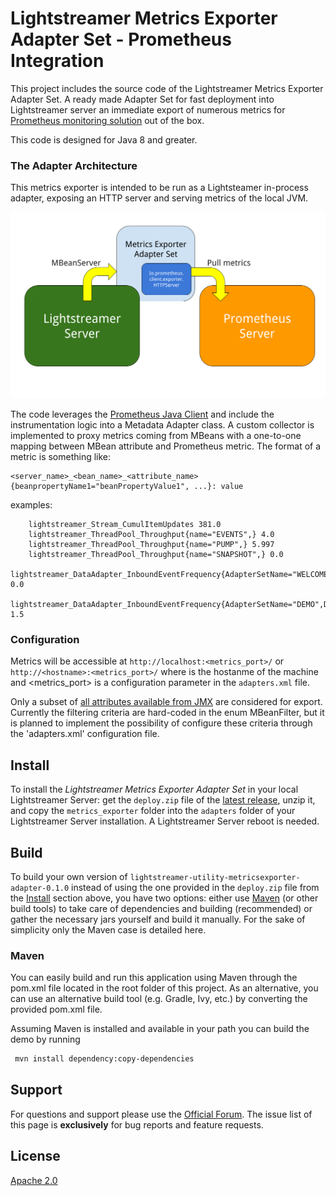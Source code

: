 # Lightstreamer Metrics Exporter Adapter Set - Prometheus Integration

This project includes the source code of the Lightstreamer Metrics Exporter Adapter Set.
A ready made Adapter Set for fast deployment into Lightstreamer server an immediate export of numerous metrics for [Prometheus monitoring solution](https://prometheus.io/) out of the box.

This code is designed for Java 8 and greater.

### The Adapter Architecture

This metrics exporter is intended to be run as a Lightsteamer in-process adapter, exposing an HTTP server and serving metrics of the local JVM.

![architecture](metrics_exporter_schema.png)

The code leverages the [Prometheus Java Client](https://github.com/prometheus/client_java) and include the instrumentation logic into a Metadata Adapter class.
A custom collector is implemented to proxy metrics coming from MBeans with a one-to-one mapping between MBean attribute and Prometheus metric.
The format of a metric is something like:

	<server_name>_<bean_name>_<attribute_name>{beanpropertyName1="beanPropertyValue1", ...}: value
 
examples:

```
	lightstreamer_Stream_CumulItemUpdates 381.0
	lightstreamer_ThreadPool_Throughput{name="EVENTS",} 4.0
	lightstreamer_ThreadPool_Throughput{name="PUMP",} 5.997
	lightstreamer_ThreadPool_Throughput{name="SNAPSHOT",} 0.0
	lightstreamer_DataAdapter_InboundEventFrequency{AdapterSetName="WELCOME",DataAdapterName="CHAT",} 0.0
	lightstreamer_DataAdapter_InboundEventFrequency{AdapterSetName="DEMO",DataAdapterName="QUOTE_ADAPTER",} 1.5
```

### Configuration

Metrics will be accessible at `http://localhost:<metrics_port>/` or `http://<hostname>:<metrics_port>/` where <hostname> is the hostanme of the machine and <metrics_port> is a configuration parameter 
in the `adapters.xml` file.

Only a subset of [all attributes available from JMX](https://sdk.lightstreamer.com/ls-jmx-sdk/5.6.0/api/index.html) are considered for export.
Currently the filtering criteria are hard-coded in the enum MBeanFilter, but it is planned to implement the possibility of configure these criteria through the 'adapters.xml' configuration file.

## Install

To install the *Lightstreamer Metrics Exporter Adapter Set* in your local Lightstreamer Server: get the `deploy.zip` file of the [latest release](), unzip it, and copy the `metrics_exporter` folder into the `adapters` folder of your Lightstreamer Server installation.
A Lightstreamer Server reboot is needed.


## Build

To build your own version of `lightstreamer-utility-metricsexporter-adapter-0.1.0` instead of using the one provided in the `deploy.zip` file from the [Install]() section above, you have two options:
either use [Maven](https://maven.apache.org/) (or other build tools) to take care of dependencies and building (recommended) or gather the necessary jars yourself and build it manually.
For the sake of simplicity only the Maven case is detailed here.

### Maven

You can easily build and run this application using Maven through the pom.xml file located in the root folder of this project. As an alternative, you can use an alternative build tool (e.g. Gradle, Ivy, etc.) by converting the provided pom.xml file.

Assuming Maven is installed and available in your path you can build the demo by running
```sh 
 mvn install dependency:copy-dependencies 
```

## Support

For questions and support please use the [Official Forum](https://forums.lightstreamer.com/).
The issue list of this page is **exclusively** for bug reports and feature requests.

## License

[Apache 2.0](https://opensource.org/licenses/Apache-2.0)
